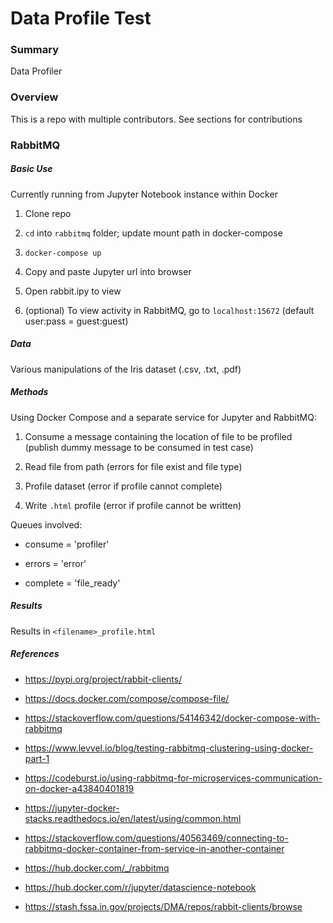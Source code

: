 # Data Profile Test

### Summary

Data Profiler

### Overview

This is a repo with multiple contributors.  See sections for contributions

### RabbitMQ

##### Basic Use

Currently running from Jupyter Notebook instance within Docker

1. Clone repo 

2. ```cd``` into ```rabbitmq``` folder; update mount path in docker-compose

3. ```docker-compose up```

4. Copy and paste Jupyter url into browser

5. Open rabbit.ipy to view

6. (optional) To view activity in RabbitMQ, go to ```localhost:15672``` (default user:pass = guest:guest)

##### Data

Various manipulations of the Iris dataset (.csv, .txt, .pdf)

##### Methods

Using Docker Compose and a separate service for Jupyter and RabbitMQ:

1. Consume a message containing the location of file to be profiled (publish dummy message to be consumed in test case)

2. Read file from path (errors for file exist and file type)

3. Profile dataset (error if profile cannot complete)

4. Write ```.html``` profile (error if profile cannot be written)

Queues involved:

* consume = 'profiler'

* errors = 'error'

* complete = 'file_ready'

##### Results

Results in ```<filename>_profile.html```

##### References

* https://pypi.org/project/rabbit-clients/

* https://docs.docker.com/compose/compose-file/

* https://stackoverflow.com/questions/54146342/docker-compose-with-rabbitmq

* https://www.levvel.io/blog/testing-rabbitmq-clustering-using-docker-part-1

* https://codeburst.io/using-rabbitmq-for-microservices-communication-on-docker-a43840401819

* https://jupyter-docker-stacks.readthedocs.io/en/latest/using/common.html

* https://stackoverflow.com/questions/40563469/connecting-to-rabbitmq-docker-container-from-service-in-another-container

* https://hub.docker.com/_/rabbitmq

* https://hub.docker.com/r/jupyter/datascience-notebook

* https://stash.fssa.in.gov/projects/DMA/repos/rabbit-clients/browse




